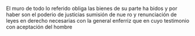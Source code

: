 El muro de todo lo referido obliga las bienes de su parte ha bidos y por haber son el poderio de justicias sumisión de nue ro y renunciación de leyes en derecho necesarias con la general enferriz que en cuyo testimonio con aceptación del hombre